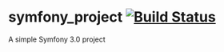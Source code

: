 # symfony_project [![Build Status](https://travis-ci.org/tuanht/symfony_project.svg?branch=master)](https://travis-ci.org/tuanht/symfony_project)
A simple Symfony 3.0 project
